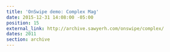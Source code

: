 ```yaml
---
title: 'OnSwipe demo: Complex Mag'
date: 2015-12-31 14:08:00 -05:00
position: 15
external_link: http://archive.sawyerh.com/onswipe/complex/
dates: 2011
section: archive
---
```


